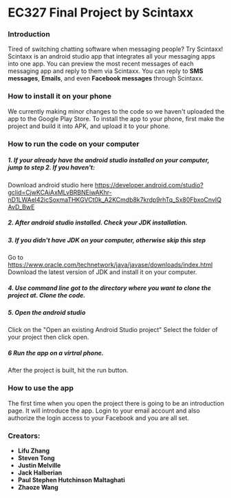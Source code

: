 # EC327 Final Project by Scintaxx
### Introduction
Tired of switching chatting software when messaging people? Try Scintaxx!
Scintaxx is an android studio app that integrates all your messaging apps into one app. You can preview the most recent messages of each messaging app and reply to them via Scintaxx. You can reply to **SMS messages**, **Emails**, and even **Facebook messages** through Scintaxx.
### How to install it on your phone
We currently making minor changes to the code so we haven't uploaded the app to the Google Play Store.
To install the app to your phone, first make the project and build it into APK, and upload it to your phone.
### How to run the code on your computer
##### 1. If your already have the android studio installed on your computer, jump to step 2. If you haven't:
Download android studio here https://developer.android.com/studio?gclid=CjwKCAiAxMLvBRBNEiwAKhr-nD1LWAel42icSoxmaTHKGVCt0k_A2KCmdb8k7krdp9rhTq_Sx80FbxoCnvIQAvD_BwE
##### 2. After android studio installed. Check your JDK installation.
##### 3. If you didn't have JDK on your computer, otherwise skip this step
Go to https://www.oracle.com/technetwork/java/javase/downloads/index.html
Download the latest version of JDK and install it on your computer.
##### 4. Use command line got to the directory where you want to clone the project at. Clone the code.
##### 5. Open the android studio
Click on the "Open an existing Android Studio project"
Select the folder of your project then click open.
##### 6 Run the app on a virtral phone.
After the project is built, hit the run button.
### How to use the app
The first time when you open the project there is going to be an introduction page. It will introduce the app.
Login to your email account and also authorize the login access to your Facebook and you are all set.
### Creators:
* **Lifu Zhang**
* **Steven Tong**
* **Justin Melville**
* **Jack Halberian**
* **Paul Stephen Hutchinson Maltaghati**
* **Zhaoze Wang**